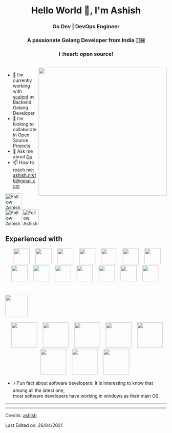 <h1 align="center">Hello World 👋, I'm Ashish</h1>
<h3 align="center">    Go Dev | DevOps Engineer </h3>


<h3 align="center">A passionate Golang Developer from India 🇮🇳 </h3>
<h3 align="center">I :heart: open source!</h3>

<br>
<img align="right" src="https://github.com/ashish-scalent/ashish-scalent/blob/master/assets/gif/go.gif" width="400px" />

- 🔭 I’m currently working with [scalent](https://scalent.io/) as Backend Golang Developer
- 👯 I’m looking to collaborate in Open Source Projects
- 💬 Ask me about [Go](https://golang.org/)
- 📫 How to reach me: [ashish.nik16@gmail.com](ashish.nik16@gmail.com)

[<img src="https://github.com/ashish-scalent/ashish-scalent/blob/master/assets/social/facebook-ar21.svg" height="50em" align="center" alt="Follow Ashish on Facebook"/>](https://www.facebook.com/ashish.nik16/)
[<img src="https://github.com/ashish-scalent/ashish-scalent/blob/master/assets/social/linkedin-ar21.svg" height="50em" align="center" alt="Follow Ashish on LinkedIn"/>](https://www.linkedin.com/in/ashish-nikalje-815858122/) 
[<img src="https://github.com/ashish-scalent/ashish-scalent/blob/master/assets/social/twitter-ar21.svg" height="50em" align="center" alt="Follow Ashish on Twitter"/>](https://twitter.com/ashish_a16)

## Experienced with 
<p align="center" >
<code> <img height="50" src="https://github.com/ashish-scalent/ashish-scalent/blob/master/assets/technologies/go.png"> </code>
<code> <img height="50" src="https://github.com/ashish-scalent/ashish-scalent/blob/master/assets/technologies/grpc.png"> </code>
<code> <img height="50" src="https://github.com/ashish-scalent/ashish-scalent/blob/master/assets/technologies/docker.png"> </code>
<code> <img height="50" src="https://github.com/ashish-scalent/ashish-scalent/blob/master/assets/technologies/aws.png"> </code>
<code> <img height="50" src="https://github.com/ashish-scalent/ashish-scalent/blob/master/assets/technologies/linux.png"> </code>
<code> <img height="50" src="https://github.com/ashish-scalent/ashish-scalent/blob/master/assets/technologies/mysql.png"> </code>
<code> <img height="50" src="https://github.com/ashish-scalent/ashish-scalent/blob/master/assets/technologies/postgres.png"> </code>
<code> <img height="50" src="https://github.com/ashish-scalent/ashish-scalent/blob/master/assets/technologies/prometheous.png"> </code>
<code> <img height="50" src="https://github.com/ashish-scalent/ashish-scalent/blob/master/assets/technologies/ubuntu.png"> </code>
<code> <img height="50" src="https://github.com/ashish-scalent/ashish-scalent/blob/master/assets/technologies/git.svg"> </code>
<code> <img height="50" src="https://github.com/ashish-scalent/ashish-scalent/blob/master/assets/technologies/ubuntu.png"> </code>
<code> <img height="50" src="https://github.com/ashish-scalent/ashish-scalent/blob/master/assets/technologies/vscode.png"> </code>
<code> <img height="50" src="https://github.com/ashish-scalent/ashish-scalent/blob/master/assets/tools/postman.png"> </code>
<code> <img height="50" src="https://github.com/ashish-scalent/ashish-scalent/blob/master/assets/tools/isomnia.png"> </code>
</p>


### <code> <img height="70" src="https://github.com/ashish-scalent/ashish-scalent/blob/master/assets/amazon/amazon_aws-ar21.svg"> </code>

<p align="center">
<code> <img height="80" src="https://github.com/ashish-scalent/ashish-scalent/blob/master/assets/tools/ec2.svg"> </code>
<code> <img height="80" src="https://github.com/ashish-scalent/ashish-scalent/blob/master/assets/tools/lambda.svg"> </code>
<code> <img height="80" src="https://github.com/ashish-scalent/ashish-scalent/blob/master/assets/tools/rds.svg"> </code>
<code> <img height="80" src="https://github.com/ashish-scalent/ashish-scalent/blob/master/assets/tools/route53.svg"> </code>
<code> <img height="80" src="https://github.com/ashish-scalent/ashish-scalent/blob/master/assets/tools/s3.svg"> </code>
<code> <img height="80" src="https://github.com/ashish-scalent/ashish-scalent/blob/master/assets/tools/cloudfront.svg"> </code>
<code> <img height="80" src="https://github.com/ashish-scalent/ashish-scalent/blob/master/assets/tools/cw.svg"> </code>
<code> <img height="80" src="https://github.com/ashish-scalent/ashish-scalent/blob/master/assets/tools/apigateway.svg"> </code>

</p>


- ⚡ Fun fact about software developers: It is interesting to know that among all the latest one,  
    most software developers have working in windows as their main OS.
<hr>

-----
Credits: [ashish](https://github.com/ashish-scalent)

Last Edited on: 26/04/2021